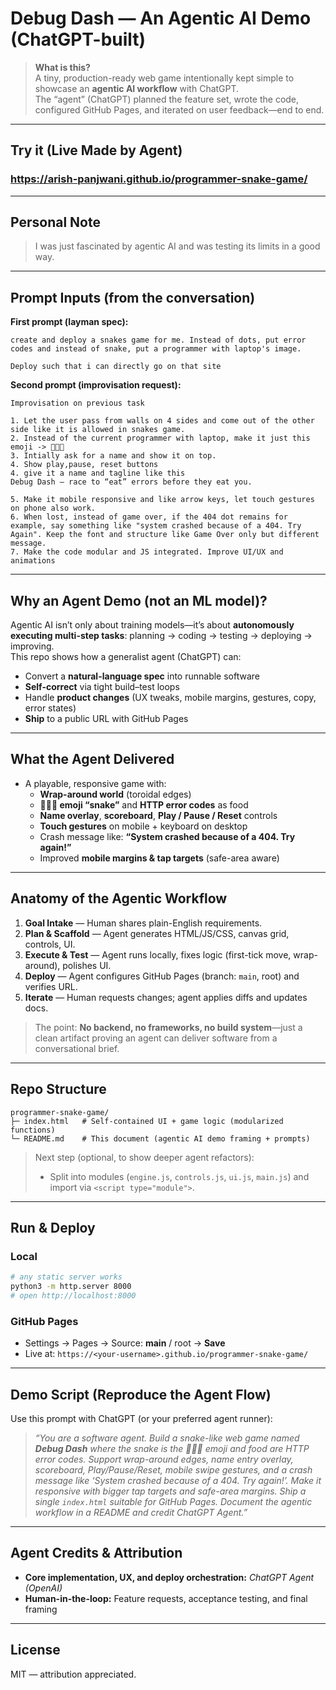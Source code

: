 # Debug Dash — An Agentic AI Demo (ChatGPT-built)

> **What is this?**  
> A tiny, production-ready web game intentionally kept simple to showcase an **agentic AI workflow** with ChatGPT.  
> The “agent” (ChatGPT) planned the feature set, wrote the code, configured GitHub Pages, and iterated on user feedback—end to end.

---

## Try it (Live Made by Agent)
### https://arish-panjwani.github.io/programmer-snake-game/

---

## Personal Note
> I was just fascinated by agentic AI and was testing its limits in a good way.

---

## Prompt Inputs (from the conversation)

**First prompt (layman spec):**
```
create and deploy a snakes game for me. Instead of dots, put error codes and instead of snake, put a programmer with laptop's image.

Deploy such that i can directly go on that site
```

**Second prompt (improvisation request):**
```
Improvisation on previous task

1. Let the user pass from walls on 4 sides and come out of the other side like it is allowed in snakes game.
2. Instead of the current programmer with laptop, make it just this emoji -> 👨🏻‍💻
3. Intially ask for a name and show it on top. 
4. Show play,pause, reset buttons
4. give it a name and tagline like this 
Debug Dash – race to “eat” errors before they eat you.

5. Make it mobile responsive and like arrow keys, let touch gestures on phone also work.
6. When lost, instead of game over, if the 404 dot remains for example, say something like "system crashed because of a 404. Try Again". Keep the font and structure like Game Over only but different message.
7. Make the code modular and JS integrated. Improve UI/UX and animations
```

---

## Why an Agent Demo (not an ML model)?
Agentic AI isn’t only about training models—it’s about **autonomously executing multi-step tasks**: planning → coding → testing → deploying → improving.  
This repo shows how a generalist agent (ChatGPT) can:
- Convert a **natural-language spec** into runnable software
- **Self-correct** via tight build–test loops
- Handle **product changes** (UX tweaks, mobile margins, gestures, copy, error states)
- **Ship** to a public URL with GitHub Pages

---

## What the Agent Delivered
- A playable, responsive game with:
  - **Wrap-around world** (toroidal edges)
  - **👨🏻‍💻 emoji “snake”** and **HTTP error codes** as food
  - **Name overlay**, **scoreboard**, **Play / Pause / Reset** controls
  - **Touch gestures** on mobile + keyboard on desktop
  - Crash message like: **“System crashed because of a 404. Try again!”**
  - Improved **mobile margins & tap targets** (safe-area aware)

---

## Anatomy of the Agentic Workflow
1. **Goal Intake** — Human shares plain-English requirements.  
2. **Plan & Scaffold** — Agent generates HTML/JS/CSS, canvas grid, controls, UI.  
3. **Execute & Test** — Agent runs locally, fixes logic (first-tick move, wrap-around), polishes UI.  
4. **Deploy** — Agent configures GitHub Pages (branch: `main`, root) and verifies URL.  
5. **Iterate** — Human requests changes; agent applies diffs and updates docs.

> The point: **No backend, no frameworks, no build system**—just a clean artifact proving an agent can deliver software from a conversational brief.

---

## Repo Structure
```
programmer-snake-game/
├─ index.html   # Self-contained UI + game logic (modularized functions)
└─ README.md    # This document (agentic AI demo framing + prompts)
```

> Next step (optional, to show deeper agent refactors):
> - Split into modules (`engine.js`, `controls.js`, `ui.js`, `main.js`) and import via `<script type="module">`.

---

## Run & Deploy

### Local
```bash
# any static server works
python3 -m http.server 8000
# open http://localhost:8000
```

### GitHub Pages
- Settings → Pages → Source: **main** / root → **Save**
- Live at: `https://<your-username>.github.io/programmer-snake-game/`

---

## Demo Script (Reproduce the Agent Flow)
Use this prompt with ChatGPT (or your preferred agent runner):

> *“You are a software agent. Build a snake-like web game named **Debug Dash** where the snake is the 👨🏻‍💻 emoji and food are HTTP error codes. Support wrap-around edges, name entry overlay, scoreboard, Play/Pause/Reset, mobile swipe gestures, and a crash message like ‘System crashed because of a 404. Try again!’. Make it responsive with bigger tap targets and safe-area margins. Ship a single `index.html` suitable for GitHub Pages. Document the agentic workflow in a README and credit ChatGPT Agent.”*

---

## Agent Credits & Attribution
- **Core implementation, UX, and deploy orchestration:** *ChatGPT Agent (OpenAI)*
- **Human-in-the-loop:** Feature requests, acceptance testing, and final framing

---

## License
MIT — attribution appreciated.
